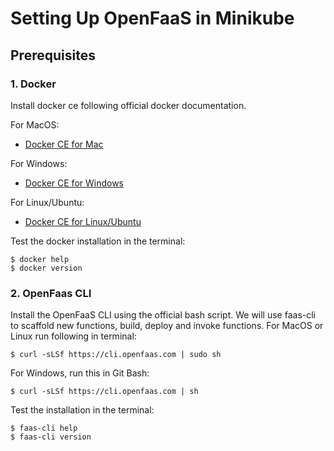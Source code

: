 # Setting Up OpenFaaS in Minikube

## Prerequisites 
### 1. Docker 
Install docker ce following official docker documentation. 

For MacOS:
* [Docker CE for Mac](https://docs.docker.com/docker-for-mac/install/)

For Windows:
* [Docker CE for Windows](https://docs.docker.com/docker-for-windows/install/)

For Linux/Ubuntu:
* [Docker CE for Linux/Ubuntu](https://docs.docker.com/engine/install/ubuntu/)

Test the docker installation in the terminal:
```
$ docker help
$ docker version
```
   
### 2. OpenFaas CLI
Install the OpenFaaS CLI using the official bash script. We will use faas-cli to scaffold new functions, build, deploy and invoke functions. 
For MacOS or Linux run following in terminal:
```
$ curl -sLSf https://cli.openfaas.com | sudo sh
``` 

For Windows, run this in Git Bash:
```
$ curl -sLSf https://cli.openfaas.com | sh
```
Test the installation in the terminal:
```
$ faas-cli help
$ faas-cli version
```
